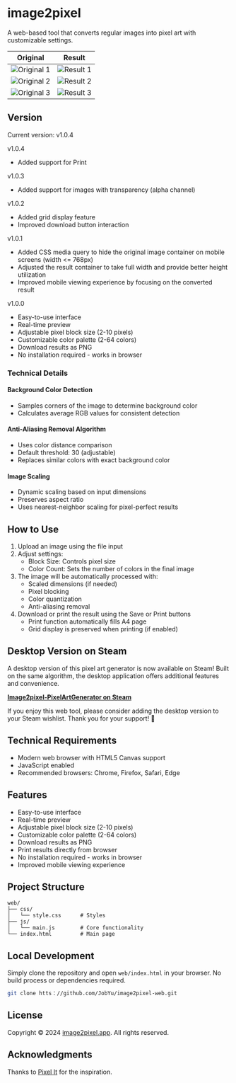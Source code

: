 # image2pixel

A web-based tool that converts regular images into pixel art with customizable settings.

| Original | Result |
|----------|--------|
| ![Original 1](web/o1.PNG) | ![Result 1](web/r1.PNG) |
| ![Original 2](web/o2.PNG) | ![Result 2](web/r2.PNG) |
| ![Original 3](web/o3.png) | ![Result 3](web/r3.PNG) |

## Version

Current version: v1.0.4


v1.0.4

- Added support for Print

v1.0.3

- Added support for images with transparency (alpha channel)

v1.0.2

- Added grid display feature
- Improved download button interaction

v1.0.1

- Added CSS media query to hide the original image container on mobile screens (width <= 768px)
- Adjusted the result container to take full width and provide better height utilization
- Improved mobile viewing experience by focusing on the converted result

v1.0.0

- Easy-to-use interface
- Real-time preview
- Adjustable pixel block size (2-10 pixels)
- Customizable color palette (2-64 colors)
- Download results as PNG
- No installation required - works in browser

### Technical Details

#### Background Color Detection
- Samples corners of the image to determine background color
- Calculates average RGB values for consistent detection

#### Anti-Aliasing Removal Algorithm
- Uses color distance comparison
- Default threshold: 30 (adjustable)
- Replaces similar colors with exact background color

#### Image Scaling
- Dynamic scaling based on input dimensions
- Preserves aspect ratio
- Uses nearest-neighbor scaling for pixel-perfect results

## How to Use

1. Upload an image using the file input
2. Adjust settings:
   - Block Size: Controls pixel size
   - Color Count: Sets the number of colors in the final image
3. The image will be automatically processed with:
   - Scaled dimensions (if needed)
   - Pixel blocking
   - Color quantization
   - Anti-aliasing removal
4. Download or print the result using the Save or Print buttons
   - Print function automatically fills A4 page
   - Grid display is preserved when printing (if enabled)

## Desktop Version on Steam

A desktop version of this pixel art generator is now available on Steam! Built on the same algorithm, the desktop application offers additional features and convenience.

**[Image2pixel-PixelArtGenerator on Steam](https://store.steampowered.com/app/3475120)**

If you enjoy this web tool, please consider adding the desktop version to your Steam wishlist. Thank you for your support! 🙏

## Technical Requirements

- Modern web browser with HTML5 Canvas support
- JavaScript enabled
- Recommended browsers: Chrome, Firefox, Safari, Edge

## Features

- Easy-to-use interface
- Real-time preview
- Adjustable pixel block size (2-10 pixels)
- Customizable color palette (2-64 colors)
- Download results as PNG
- Print results directly from browser
- No installation required - works in browser
- Improved mobile viewing experience

## Project Structure

```
web/
├── css/
│   └── style.css      # Styles
├── js/
│   └── main.js        # Core functionality
└── index.html         # Main page
```

## Local Development

Simply clone the repository and open `web/index.html` in your browser. No build process or dependencies required.

```bash
git clone htts：//github.com/JobYu/image2pixel-web.git
```

## License

Copyright © 2024 [image2pixel.app](https://image2pixel.app). All rights reserved.

## Acknowledgments

Thanks to [Pixel It](https://github.com/giventofly/pixelit) for the inspiration.
